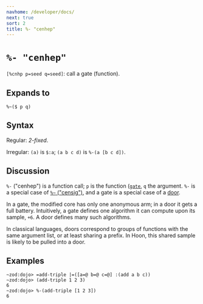 ```yaml
---
navhome: /developer/docs/
next: true
sort: 2
title: %- "cenhep"
---
```


# `%- "cenhep"`

`[%cnhp p=seed q=seed]`: call a gate (function).

## Expands to

```
%~($ p q)
```

## Syntax

Regular: *2-fixed*.

Irregular: `(a)` is `$:a`; `(a b c d)` is `%-(a [b c d])`.

## Discussion

`%-` ("cenhep") is a function call; `p` is the function ([`gate`](../../bar/tis), 
`q` the argument. `%-` is a special case of [`%~` ("censig")](../sig), and a gate 
is a special case of a [door](../../bar/cab).

In a gate, the modified core has only one anonymous arm; in a
door it gets a full battery.  Intuitively, a gate defines one
algorithm it can compute upon its sample, `+6`. A door defines
many such algorithms.

In classical languages, doors correspond to groups of functions 
with the same argument list, or at least sharing a prefix.  In
Hoon, this shared sample is likely to be pulled into a door.

## Examples

```
~zod:dojo> =add-triple |=([a=@ b=@ c=@] :(add a b c))
~zod:dojo> (add-triple 1 2 3)
6
~zod:dojo> %-(add-triple [1 2 3])
6
```

